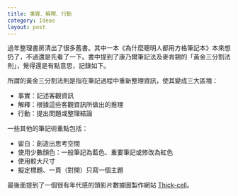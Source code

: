 ```yaml
---
title: 事實、解釋、行動
category: Ideas
layout: post
---
```


過年整理書房清出了很多舊書。其中一本《為什麼聰明人都用方格筆記本》本來想扔了，不過還是先看了一下。書中提到了康乃爾筆記法及麥肯錫的「黃金三分割法則」，覺得還是有點意思，記錄如下。

所謂的黃金三分割法則是指在筆記過程中重新整理資訊，使其變成三大區塊：

- 事實：記述客觀資訊
- 解釋：根據這些客觀資訊所做出的推理
- 行動：提出問題或整理結論

一些其他的筆記術重點包括：

- 留白：創造出思考空間
- 使用少數顏色：一般筆記為藍色、重要筆記或修改為紅色
- 使用較大尺寸
- 擬定標題、一頁（對開）只寫一個主題

最後面提到了一個很有年代感的頭影片數據圖製作網站 [Thick-cell](https://www.think-cell.com/en)。